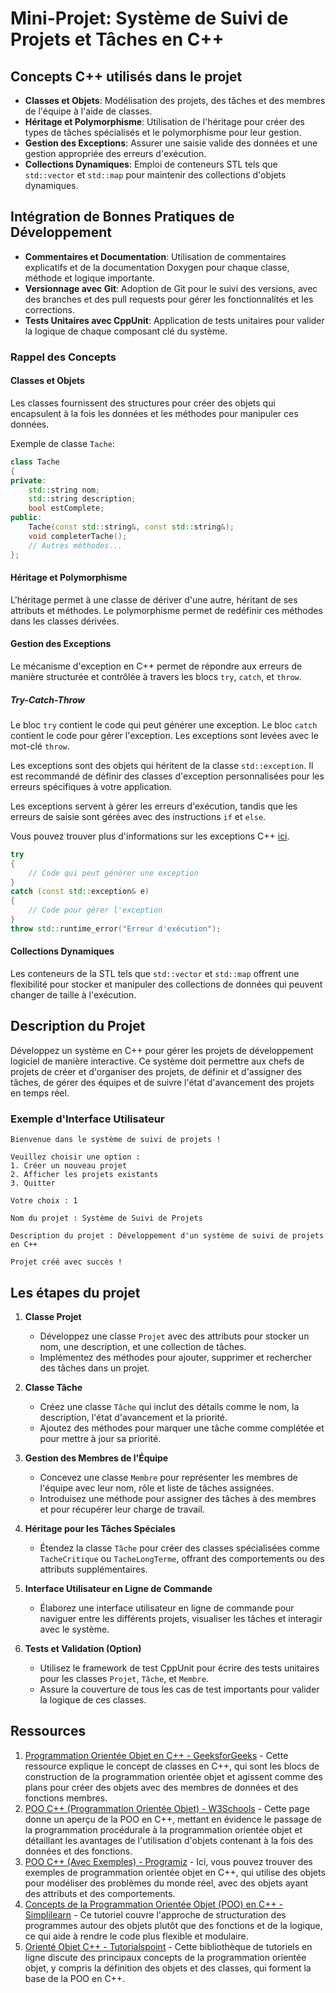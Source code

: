 # Mini-Projet: Système de Suivi de Projets et Tâches en C++

## Concepts C++ utilisés dans le projet

- **Classes et Objets**: Modélisation des projets, des tâches et des membres de l'équipe à l'aide de classes.
- **Héritage et Polymorphisme**: Utilisation de l'héritage pour créer des types de tâches spécialisés et le polymorphisme pour leur gestion.
- **Gestion des Exceptions**: Assurer une saisie valide des données et une gestion appropriée des erreurs d'exécution.
- **Collections Dynamiques**: Emploi de conteneurs STL tels que `std::vector` et `std::map` pour maintenir des collections d'objets dynamiques.

## Intégration de Bonnes Pratiques de Développement

- **Commentaires et Documentation**: Utilisation de commentaires explicatifs et de la documentation Doxygen pour chaque classe, méthode et logique importante.
- **Versionnage avec Git**: Adoption de Git pour le suivi des versions, avec des branches et des pull requests pour gérer les fonctionnalités et les corrections.
- **Tests Unitaires avec CppUnit**: Application de tests unitaires pour valider la logique de chaque composant clé du système.

### Rappel des Concepts

#### Classes et Objets

Les classes fournissent des structures pour créer des objets qui encapsulent à la fois les données et les méthodes pour manipuler ces données.

Exemple de classe `Tache`:

```cpp
class Tache
{
private:
    std::string nom;
    std::string description;
    bool estComplete;
public:
    Tache(const std::string&, const std::string&);
    void completerTache();
    // Autres méthodes...
};
```

#### Héritage et Polymorphisme

L'héritage permet à une classe de dériver d'une autre, héritant de ses attributs et méthodes. Le polymorphisme permet de redéfinir ces méthodes dans les classes dérivées.

#### Gestion des Exceptions

Le mécanisme d'exception en C++ permet de répondre aux erreurs de manière structurée et contrôlée à travers les blocs `try`, `catch`, et `throw`.

##### Try-Catch-Throw

Le bloc `try` contient le code qui peut générer une exception. Le bloc `catch` contient le code pour gérer l'exception. Les exceptions sont levées avec le mot-clé `throw`.

Les exceptions sont des objets qui héritent de la classe `std::exception`. Il est recommandé de définir des classes d'exception personnalisées pour les erreurs spécifiques à votre application.

Les exceptions servent à gérer les erreurs d'exécution, tandis que les erreurs de saisie sont gérées avec des instructions `if` et `else`.

Vous pouvez trouver plus d'informations sur les exceptions C++ [ici](https://www.cplusplus.com/doc/tutorial/exceptions/).

```cpp
try
{
    // Code qui peut générer une exception
}
catch (const std::exception& e)
{
    // Code pour gérer l'exception
} 
throw std::runtime_error("Erreur d'exécution");
```

#### Collections Dynamiques

Les conteneurs de la STL tels que `std::vector` et `std::map` offrent une flexibilité pour stocker et manipuler des collections de données qui peuvent changer de taille à l'exécution.

## Description du Projet

Développez un système en C++ pour gérer les projets de développement logiciel de manière interactive. Ce système doit permettre aux chefs de projets de créer et d'organiser des projets, de définir et d'assigner des tâches, de gérer des équipes et de suivre l'état d'avancement des projets en temps réel.

### Exemple d'Interface Utilisateur

```text
Bienvenue dans le système de suivi de projets !

Veuillez choisir une option :
1. Créer un nouveau projet
2. Afficher les projets existants
3. Quitter

Votre choix : 1

Nom du projet : Système de Suivi de Projets

Description du projet : Développement d'un système de suivi de projets en C++

Projet créé avec succès !
```

## Les étapes du projet

1. **Classe Projet**

   - Développez une classe `Projet` avec des attributs pour stocker un nom, une description, et une collection de tâches.
   - Implémentez des méthodes pour ajouter, supprimer et rechercher des tâches dans un projet.

2. **Classe Tâche**

   - Créez une classe `Tâche` qui inclut des détails comme le nom, la description, l'état d'avancement et la priorité.
   - Ajoutez des méthodes pour marquer une tâche comme complétée et pour mettre à jour sa priorité.

3. **Gestion des Membres de l'Équipe**

   - Concevez une classe `Membre` pour représenter les membres de l'équipe avec leur nom, rôle et liste de tâches assignées.
   - Introduisez une méthode pour assigner des tâches à des membres et pour récupérer leur charge de travail.

4. **Héritage pour les Tâches Spéciales**

   - Étendez la classe `Tâche` pour créer des classes spécialisées comme `TacheCritique` ou `TacheLongTerme`, offrant des comportements ou des attributs supplémentaires.

5. **Interface Utilisateur en Ligne de Commande**

   - Élaborez une interface utilisateur en ligne de commande pour naviguer entre les différents projets, visualiser les tâches et interagir avec le système.

6. **Tests et Validation (Option)** 

   - Utilisez le framework de test CppUnit pour écrire des tests unitaires pour les classes `Projet`, `Tâche`, et `Membre`.
   - Assure la couverture de tous les cas de test importants pour valider la logique de ces classes.

## Ressources

1. [Programmation Orientée Objet en C++ - GeeksforGeeks](https://www.geeksforgeeks.org/object-oriented-programming-in-cpp/) - Cette ressource explique le concept de classes en C++, qui sont les blocs de construction de la programmation orientée objet et agissent comme des plans pour créer des objets avec des membres de données et des fonctions membres.
2. [POO C++ (Programmation Orientée Objet) - W3Schools](https://www.w3schools.com/cpp/cpp_oop.asp) - Cette page donne un aperçu de la POO en C++, mettant en évidence le passage de la programmation procédurale à la programmation orientée objet et détaillant les avantages de l'utilisation d'objets contenant à la fois des données et des fonctions.
3. [POO C++ (Avec Exemples) - Programiz](https://www.programiz.com/cpp-programming/) - Ici, vous pouvez trouver des exemples de programmation orientée objet en C++, qui utilise des objets pour modéliser des problèmes du monde réel, avec des objets ayant des attributs et des comportements.
4. [Concepts de la Programmation Orientée Objet (POO) en C++ - Simplilearn](https://www.simplilearn.com/tutorials/cpp-tutorial/) - Ce tutoriel couvre l'approche de structuration des programmes autour des objets plutôt que des fonctions et de la logique, ce qui aide à rendre le code plus flexible et modulaire.
5. [Orienté Objet C++ - Tutorialspoint](https://www.tutorialspoint.com/cplusplus/cpp_object_oriented.htm) - Cette bibliothèque de tutoriels en ligne discute des principaux concepts de la programmation orientée objet, y compris la définition des objets et des classes, qui forment la base de la POO en C++.
